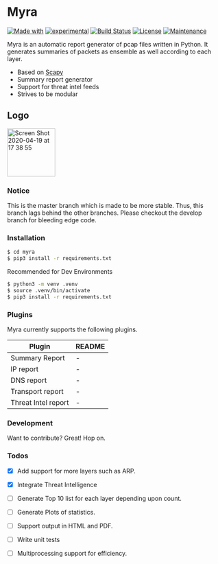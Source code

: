 # Myra

[![Made with](https://img.shields.io/static/v1?label=Made%20with&message=python&color=af4bce)](https://www.python.org)
[![experimental](https://img.shields.io/static/v1?label=stability&message=experimental&color=critical)](http://github.com/badges/stability-badges)
[![Build Status](https://travis-ci.org/joemccann/dillinger.svg?branch=master)](https://travis-ci.org/joemccann/dillinger)
[![License](https://img.shields.io/badge/License-Apache%202-blue.svg)](https://shields.io/)
[![Maintenance](https://img.shields.io/badge/Maintained%3F-yes-green.svg)](https://GitHub.com/Naereen/StrapDown.js/graphs/commit-activity)

Myra is an automatic report generator of pcap files written in Python. It generates summaries of packets as ensemble as well according to each layer.

  - Based on [Scapy](https://github.com/secdev/scapy)
  - Summary report generator
  - Support for threat intel feeds
  - Strives to be modular

## Logo
<img align="center" width="112" alt="Screen Shot 2020-04-19 at 17 38 55" src="https://user-images.githubusercontent.com/61026070/79687106-b6985b00-8264-11ea-976a-02d87a5ae2d1.png">

### Notice
This is the master branch which is made to be more stable. Thus, this branch lags behind the other branches. Please checkout the develop branch for bleeding edge code.

### Installation

```sh
$ cd myra
$ pip3 install -r requirements.txt
```
 Recommended for Dev Environments

```sh
$ python3 -m venv .venv
$ source .venv/bin/activate
$ pip3 install -r requirements.txt
```

### Plugins

Myra currently supports the following plugins. 

| Plugin | README |
| ------ | ------ |
| Summary Report | - |
| IP report | - |
| DNS report | - |
| Transport report | - |
| Threat Intel report | - |

### Development

Want to contribute? Great! Hop on.

### Todos
 - [x] Add support for more layers such as ARP.
 - [x] Integrate Threat Intelligence 
 - [ ] Generate Top 10 list for each layer depending upon count.
 - [ ] Generate Plots of statistics.
 - [ ] Support output in HTML and PDF.
 - [ ] Write unit tests
 - [ ] Multiprocessing support for efficiency.
 
